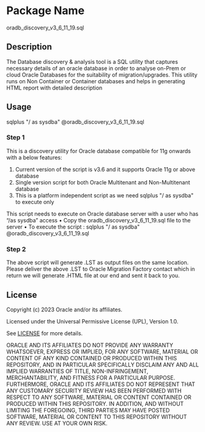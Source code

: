 # Package Name
oradb_discovery_v3_6_11_19.sql

## Description
The Database discovery & analysis tool is a SQL utility that captures necessary details of an oracle database in order to analyse on-Prem or cloud Oracle Databases for the suitability of migration/upgrades. This utility runs on Non Container or Container databases and helps in generating HTML report with detailed description

## Usage
sqlplus "/ as sysdba"  @oradb_discovery_v3_6_11_19.sql

### Step 1
This is a discovery utility for Oracle database compatible for 11g onwards with a below features:
1.	Current version of the script is v3.6 and it supports Oracle 11g or above database
2.	Single version script for both Oracle Multitenant and  Non-Multitenant database
3.	This is a platform independent script as we need sqlplus "/ as sysdba"  to execute only

This script needs to execute on Oracle database server with a user who has “/as sysdba” access
•	Copy the oradb_discovery_v3_6_11_19.sql file to the server
•	To execute the script 	:  sqlplus "/ as sysdba"  @oradb_discovery_v3_6_11_19.sql

### Step 2
The above script will generate .LST as output files on the same location.  
Please deliver the above .LST to Oracle Migration Factory contact which in return we will generate .HTML file at our end and sent it back to you.


## License
Copyright (c) 2023 Oracle and/or its affiliates.

Licensed under the Universal Permissive License (UPL), Version 1.0.

See [LICENSE](LICENSE) for more details.

ORACLE AND ITS AFFILIATES DO NOT PROVIDE ANY WARRANTY WHATSOEVER, EXPRESS OR IMPLIED, FOR ANY SOFTWARE, MATERIAL OR CONTENT OF ANY KIND CONTAINED OR PRODUCED WITHIN THIS REPOSITORY, AND IN PARTICULAR SPECIFICALLY DISCLAIM ANY AND ALL IMPLIED WARRANTIES OF TITLE, NON-INFRINGEMENT, MERCHANTABILITY, AND FITNESS FOR A PARTICULAR PURPOSE.  FURTHERMORE, ORACLE AND ITS AFFILIATES DO NOT REPRESENT THAT ANY CUSTOMARY SECURITY REVIEW HAS BEEN PERFORMED WITH RESPECT TO ANY SOFTWARE, MATERIAL OR CONTENT CONTAINED OR PRODUCED WITHIN THIS REPOSITORY. IN ADDITION, AND WITHOUT LIMITING THE FOREGOING, THIRD PARTIES MAY HAVE POSTED SOFTWARE, MATERIAL OR CONTENT TO THIS REPOSITORY WITHOUT ANY REVIEW. USE AT YOUR OWN RISK.
